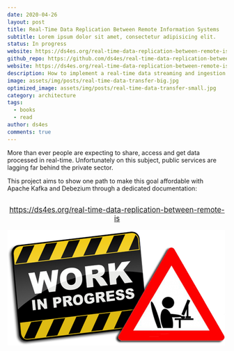 ```yaml
---
date: 2020-04-26
layout: post
title: Real-Time Data Replication Between Remote Information Systems
subtitle: Lorem ipsum dolor sit amet, consectetur adipisicing elit.
status: In progress
website: https://ds4es.org/real-time-data-replication-between-remote-is
github_repo: https://github.com/ds4es/real-time-data-replication-between-remote-is
website: https://ds4es.org/real-time-data-replication-between-remote-is
description: How to implement a real-time data streaming and ingestion with Apache Kafka and Debezium.
image: assets/img/posts/real-time-data-transfer-big.jpg
optimized_image: assets/img/posts/real-time-data-transfer-small.jpg
category: architecture
tags:
  - books
  - read
author: ds4es
comments: true
---
```


More than ever people are expecting to share, access and get data processed in real-time. Unfortunately on this subject, public services are lagging far behind the private sector.

This project aims to show one path to make this goal affordable with Apache Kafka and Debezium through a dedicated documentation:

<br>

<center><big><a href="https://ds4es.org/real-time-data-replication-between-remote-is">https://ds4es.org/real-time-data-replication-between-remote-is</a></big></center>

<br>

<img src="/assets/img/work-in-progress.png">
